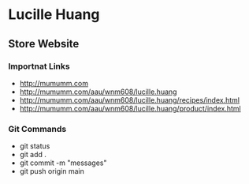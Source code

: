 # Lucille Huang

## Store Website

### Importnat Links

- http://mumumm.com
- http://mumumm.com/aau/wnm608/lucille.huang
- http://mumumm.com/aau/wnm608/lucille.huang/recipes/index.html
- http://mumumm.com/aau/wnm608/lucille.huang/product/index.html        

### Git Commands

- git status
- git add .
- git commit -m "messages"
- git push origin main